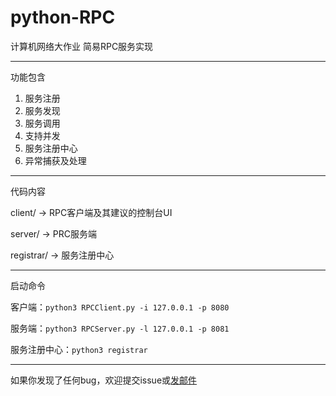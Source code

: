 # python-RPC
计算机网络大作业
简易RPC服务实现

---

功能包含
1. 服务注册
2. 服务发现
3. 服务调用
4. 支持并发
5. 服务注册中心
6. 异常捕获及处理

---

代码内容

client/ -> RPC客户端及其建议的控制台UI

server/ -> PRC服务端

registrar/ -> 服务注册中心

---

启动命令

客户端：`python3 RPCClient.py -i 127.0.0.1 -p 8080`

服务端：`python3 RPCServer.py -l 127.0.0.1 -p 8081`

服务注册中心：`python3 registrar`

---

如果你发现了任何bug，欢迎提交issue或[发邮件](mailto:dreaminglri@outlook.com)
